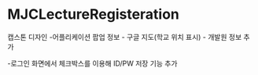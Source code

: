 # MJCLectureRegisteration
캡스톤 디자인
-어플리케이션 팝업 정보 - 구글 지도(학교 위치 표시)
                      - 개발원 정보 추가

-로그인 화면에서 체크박스를 이용해 ID/PW 저장 기능 추가
